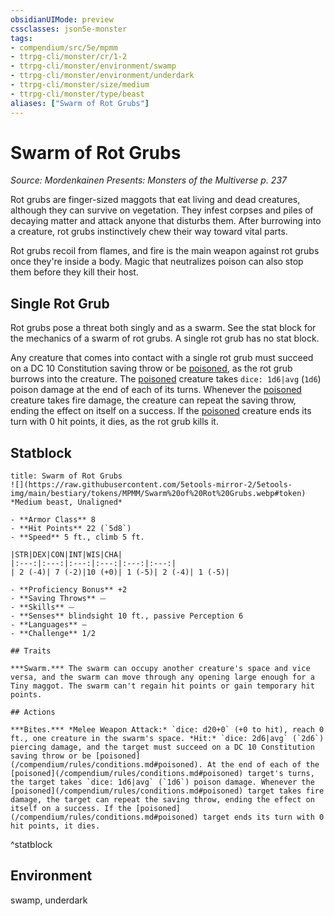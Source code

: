 ```yaml
---
obsidianUIMode: preview
cssclasses: json5e-monster
tags:
- compendium/src/5e/mpmm
- ttrpg-cli/monster/cr/1-2
- ttrpg-cli/monster/environment/swamp
- ttrpg-cli/monster/environment/underdark
- ttrpg-cli/monster/size/medium
- ttrpg-cli/monster/type/beast
aliases: ["Swarm of Rot Grubs"]
---
```

# Swarm of Rot Grubs
*Source: Mordenkainen Presents: Monsters of the Multiverse p. 237*  

Rot grubs are finger-sized maggots that eat living and dead creatures, although they can survive on vegetation. They infest corpses and piles of decaying matter and attack anyone that disturbs them. After burrowing into a creature, rot grubs instinctively chew their way toward vital parts.

Rot grubs recoil from flames, and fire is the main weapon against rot grubs once they're inside a body. Magic that neutralizes poison can also stop them before they kill their host.

## Single Rot Grub

Rot grubs pose a threat both singly and as a swarm. See the stat block for the mechanics of a swarm of rot grubs. A single rot grub has no stat block.

Any creature that comes into contact with a single rot grub must succeed on a DC 10 Constitution saving throw or be [poisoned](/compendium/rules/conditions.md#poisoned), as the rot grub burrows into the creature. The [poisoned](/compendium/rules/conditions.md#poisoned) creature takes `dice: 1d6|avg` (`1d6`) poison damage at the end of each of its turns. Whenever the [poisoned](/compendium/rules/conditions.md#poisoned) creature takes fire damage, the creature can repeat the saving throw, ending the effect on itself on a success. If the [poisoned](/compendium/rules/conditions.md#poisoned) creature ends its turn with 0 hit points, it dies, as the rot grub kills it.

## Statblock

```ad-statblock
title: Swarm of Rot Grubs
![](https://raw.githubusercontent.com/5etools-mirror-2/5etools-img/main/bestiary/tokens/MPMM/Swarm%20of%20Rot%20Grubs.webp#token)
*Medium beast, Unaligned*

- **Armor Class** 8 
- **Hit Points** 22 (`5d8`)
- **Speed** 5 ft., climb 5 ft.

|STR|DEX|CON|INT|WIS|CHA|
|:---:|:---:|:---:|:---:|:---:|:---:|
| 2 (-4)| 7 (-2)|10 (+0)| 1 (-5)| 2 (-4)| 1 (-5)|

- **Proficiency Bonus** +2
- **Saving Throws** ⏤
- **Skills** ⏤
- **Senses** blindsight 10 ft., passive Perception 6
- **Languages** —
- **Challenge** 1/2

## Traits

***Swarm.*** The swarm can occupy another creature's space and vice versa, and the swarm can move through any opening large enough for a Tiny maggot. The swarm can't regain hit points or gain temporary hit points.

## Actions

***Bites.*** *Melee Weapon Attack:* `dice: d20+0` (+0 to hit), reach 0 ft., one creature in the swarm's space. *Hit:* `dice: 2d6|avg` (`2d6`) piercing damage, and the target must succeed on a DC 10 Constitution saving throw or be [poisoned](/compendium/rules/conditions.md#poisoned). At the end of each of the [poisoned](/compendium/rules/conditions.md#poisoned) target's turns, the target takes `dice: 1d6|avg` (`1d6`) poison damage. Whenever the [poisoned](/compendium/rules/conditions.md#poisoned) target takes fire damage, the target can repeat the saving throw, ending the effect on itself on a success. If the [poisoned](/compendium/rules/conditions.md#poisoned) target ends its turn with 0 hit points, it dies.
```
^statblock

## Environment

swamp, underdark